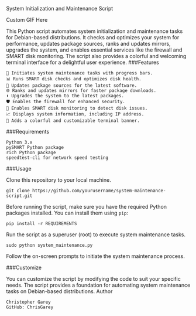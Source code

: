 System Initialization and Maintenance Script

Custom GIF Here

This Python script automates system initialization and maintenance tasks for Debian-based distributions. It checks and optimizes your system for performance, updates package sources, ranks and updates mirrors, upgrades the system, and enables essential services like the firewall and SMART disk monitoring. The script also provides a colorful and welcoming terminal interface for a delightful user experience.
###Features

    🚀 Initiates system maintenance tasks with progress bars.
    📊 Runs SMART disk checks and optimizes disk health.
    🔄 Updates package sources for the latest software.
    🌐 Ranks and updates mirrors for faster package downloads.
    ⬆ Upgrades the system to the latest packages.
    🛡 Enables the firewall for enhanced security.
    💽 Enables SMART disk monitoring to detect disk issues.
    📈 Displays system information, including IP address.
    🎨 Adds a colorful and customizable terminal banner.

###Requirements

    Python 3.x
    pySMART Python package
    rich Python package
    speedtest-cli for network speed testing

###Usage

Clone this repository to your local machine.

```git clone https://github.com/yourusername/system-maintenance-script.git```

Before running the script, make sure you have the required Python packages installed. You can install them using `pip`:


```pip install -r REQUIREMENTS```

Run the script as a superuser (root) to execute system maintenance tasks.

```sudo python system_maintenance.py```

Follow the on-screen prompts to initiate the system maintenance process.

###Customize

You can customize the script by modifying the code to suit your specific needs. The script provides a foundation for automating system maintenance tasks on Debian-based distributions.
Author

    Christopher Garey
    GitHub: ChrisGarey